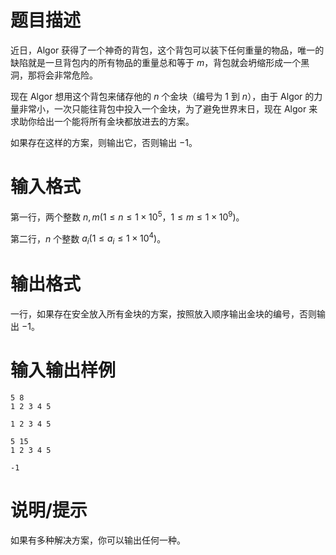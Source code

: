 # 题目描述

近日，Algor 获得了一个神奇的背包，这个背包可以装下任何重量的物品，唯一的缺陷就是一旦背包内的所有物品的重量总和等于 $m$，背包就会坍缩形成一个黑洞，那将会非常危险。

现在 Algor 想用这个背包来储存他的 $n$ 个金块（编号为 $1$ 到 $n$），由于 Algor 的力量非常小，一次只能往背包中投入一个金块，为了避免世界末日，现在 Algor 来求助你给出一个能将所有金块都放进去的方案。

如果存在这样的方案，则输出它，否则输出 $-1$。

# 输入格式

第一行，两个整数 $n, m(1 \leq n \leq 1 \times {10}^{5}$，$1 \leq m \leq 1 \times {10}^{9})$。

第二行，$n$ 个整数 $a_i(1 \leq a_i \leq 1 \times {10}^{4})$。

# 输出格式

一行，如果存在安全放入所有金块的方案，按照放入顺序输出金块的编号，否则输出 $-1$。

# 输入输出样例

```input1
5 8
1 2 3 4 5
```

```output1
1 2 3 4 5
```

```input2
5 15
1 2 3 4 5
```

```output2
-1
```

# 说明/提示

如果有多种解决方案，你可以输出任何一种。
